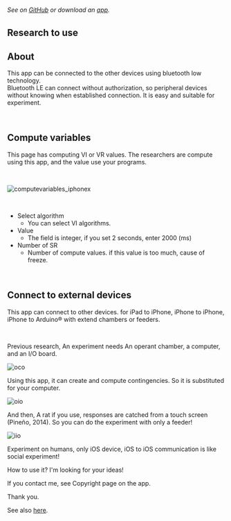 ###### See on [GitHub](https://github.com/YutoMizutani/AppInfoFiles/blob/master/OperantChamberApp/docs/research.md) or download an [app](https://itunes.apple.com/jp/app/operantchamberapp/id1250835517).

## Research to use

## About

This app can be connected to the other devices using bluetooth low technology.<br>
Bluetooth LE can connect without authorization, so peripheral devices without knowing when established connection. It is easy and suitable for experiment.

<br>

## Compute variables

This page has computing VI or VR values. The researchers are compute using this app, and the value use your programs.

<br>

![computevariables_iphonex](https://user-images.githubusercontent.com/22558921/37640015-fe0ef68a-2c56-11e8-9fcf-8a5f0ce82ee4.jpg)

<br>

- Select algorithm
	- You can select VI algorithms.
- Value
	- The field is integer, if you set 2 seconds, enter 2000 (ms)
- Number of SR
	- Number of compute values. if this value is too much, cause of freeze.

<br>

## Connect to external devices

This app can connect to other devices. for iPad to iPhone, iPhone to iPhone, iPhone to Arduino® with extend chambers or feeders.

<br>

Previous research, An experiment needs An operant chamber, a computer, and an I/O board.

![oco](https://user-images.githubusercontent.com/22558921/37643040-a9da7d26-2c62-11e8-9a23-01d24fbac6a4.png)

Using this app, it can create and compute contingencies. So it is substituted for your computer.

![oio](https://user-images.githubusercontent.com/22558921/37643043-aa509042-2c62-11e8-94ad-f3b52fdd63a9.png)

And then, A rat if you use, responses are catched from a touch screen (Pineño, 2014). So you can do the experiment with only a feeder!

![iio](https://user-images.githubusercontent.com/22558921/37643042-aa1b69da-2c62-11e8-8b09-537eab7cdbbc.png)

Experiment on humans, only iOS device, iOS to iOS communication is like social experiment!

How to use it? I'm looking for your ideas!

If you contact me, see Copyright page on the app.

Thank you.

See also [here](https://github.com/YutoMizutani/AppInfoFiles/blob/master/OperantChamberApp/docs/AudioInfo.md).